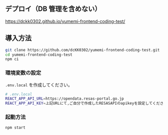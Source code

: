 ## デプロイ（DB 管理を含めない）

https://dckk0302.github.io/yumemi-frontend-coding-test/

## 導入方法

```bash
git clone https://github.com/dcKK0302/yumemi-frontend-coding-test.git
cd yumemi-frontend-coding-test
npm ci
```

### 環境変数の設定

`.env.local` を作成してください。

```bash
# .env.local
REACT_APP_API_URL=https://opendata.resas-portal.go.jp
REACT_APP_API_KEY=上記URLにて,ご自分で作成したRESASAPIのapikeyを設定してください。
```

### 起動方法

```bash
npm start
```
